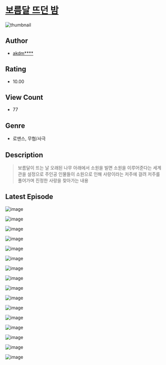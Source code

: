 # [보름달 뜨던 밤](https://comic.naver.com/challenge/list?titleId=810751)
![thumbnail](https://image-comic.pstatic.net/user_contents_data/challenge_comic/2023/05/24/upload_4121416404343928121_480x623.jpeg)

## Author
- [akdm****](https://comic.naver.com/artistTitle?id=367048)

## Rating
- 10.00

## View Count
- 77

## Genre
- 로맨스, 무협/사극

## Description
> 보름달이 뜨는 날 오래된 나무 아래에서 소원을 빌면 소원을 이루어준다는 세계관을 설정으로 주인공 인물들이 소원으로 인해 사랑이라는 저주에 걸려 저주를 풀어가며 진정한 사랑을 찾아가는 내용


## Latest Episode
![image](https://image-comic.pstatic.net/user_contents_data/challenge_comic/2023/05/24/367048/upload_3689352328813753655.jpeg)

![image](https://image-comic.pstatic.net/user_contents_data/challenge_comic/2023/05/24/367048/upload_3919882524337321315.jpeg)

![image](https://image-comic.pstatic.net/user_contents_data/challenge_comic/2023/05/24/367048/upload_3834645982079301686.jpeg)

![image](https://image-comic.pstatic.net/user_contents_data/challenge_comic/2023/05/24/367048/upload_4049969937055364709.jpeg)

![image](https://image-comic.pstatic.net/user_contents_data/challenge_comic/2023/05/24/367048/upload_7233120996392449842.jpeg)

![image](https://image-comic.pstatic.net/user_contents_data/challenge_comic/2023/05/24/367048/upload_7075267410510754613.jpeg)

![image](https://image-comic.pstatic.net/user_contents_data/challenge_comic/2023/05/24/367048/upload_3690477111307744565.jpeg)

![image](https://image-comic.pstatic.net/user_contents_data/challenge_comic/2023/05/24/367048/upload_4122538804705178420.jpeg)

![image](https://image-comic.pstatic.net/user_contents_data/challenge_comic/2023/05/24/367048/upload_3617294527915713840.jpeg)

![image](https://image-comic.pstatic.net/user_contents_data/challenge_comic/2023/05/24/367048/upload_7378411541661823330.jpeg)

![image](https://image-comic.pstatic.net/user_contents_data/challenge_comic/2023/05/24/367048/upload_3689073945525630006.jpeg)

![image](https://image-comic.pstatic.net/user_contents_data/challenge_comic/2023/05/24/367048/upload_3906700470939301430.jpeg)

![image](https://image-comic.pstatic.net/user_contents_data/challenge_comic/2023/05/24/367048/upload_3977912338638595641.jpeg)

![image](https://image-comic.pstatic.net/user_contents_data/challenge_comic/2023/05/24/367048/upload_7004840384345093217.jpeg)

![image](https://image-comic.pstatic.net/user_contents_data/challenge_comic/2023/05/24/367048/upload_3703420579356107570.jpeg)

![image](https://image-comic.pstatic.net/user_contents_data/challenge_comic/2023/05/24/367048/upload_3472383490852545333.jpeg)
